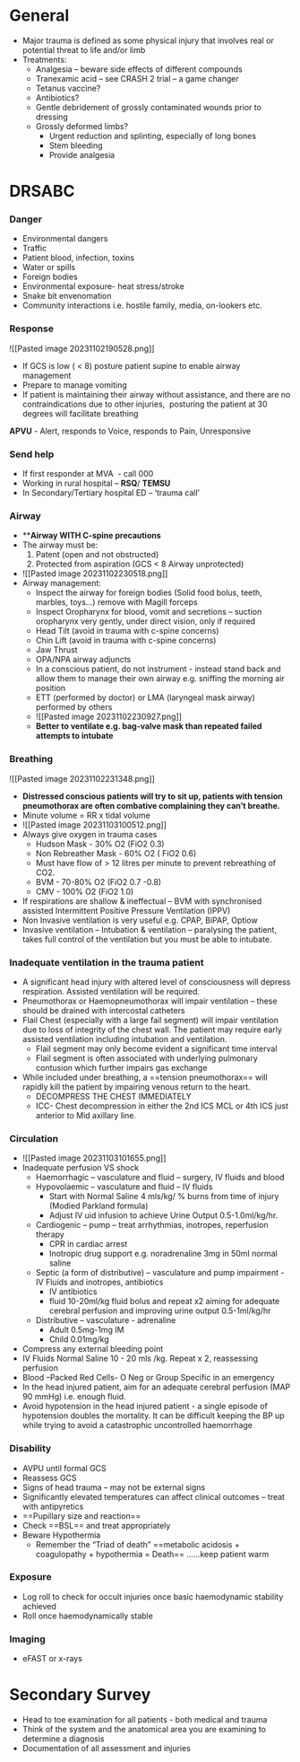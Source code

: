 
# General
- Major trauma is defined as some physical injury that involves real or potential threat to life and/or limb
- Treatments:
	- Analgesia – beware side effects of different compounds 
	- Tranexamic acid – see CRASH 2 trial – a game changer 
	- Tetanus vaccine? 
	- Antibiotics? 
	- Gentle debridement of grossly contaminated wounds prior to dressing 
	- Grossly deformed limbs? 
		- Urgent reduction and splinting, especially of long bones
		- Stem bleeding 
		- Provide analgesia

# DRSABC
### Danger
- Environmental dangers
- Traffic
- Patient blood, infection, toxins
- Water or spills
- Foreign bodies
- Environmental exposure- heat stress/stroke
- Snake bit envenomation
- Community interactions i.e. hostile family, media, on-lookers etc.

### Response
![[Pasted image 20231102190528.png]]
- If GCS is low ( < 8) posture patient supine to enable airway management 
- Prepare to manage vomiting 
- If patient is maintaining their airway without assistance, and there are no contraindications due to other injuries,  posturing the patient at 30 degrees will facilitate breathing

**APVU** - Alert, responds to Voice, responds to Pain, Unresponsive 

### Send help
- If first responder at MVA  - call 000
- Working in rural hospital – **RSQ**/ **TEMSU**
- In Secondary/Tertiary hospital ED – ‘trauma call’

### Airway
- ****Airway WITH C-spine precautions**
- The airway must be:
	1. Patent (open and not obstructed)
	2. Protected from aspiration (GCS < 8 Airway unprotected)
- ![[Pasted image 20231102230518.png]]
- Airway management:
	- Inspect the airway for foreign bodies (Solid food bolus, teeth, marbles, toys…) remove with Magill forceps
	- Inspect Oropharynx for blood, vomit and secretions – suction oropharynx very gently, under direct vision, only if required
	- Head Tilt (avoid in trauma with c-spine concerns)
	- Chin Lift (avoid in trauma with c-spine concerns)
	- Jaw Thrust
	- OPA/NPA airway adjuncts 
	- In a conscious patient, do not instrument - instead stand back and allow them to manage their own airway e.g. sniffing the morning air position
	- ETT (performed by doctor) or LMA (laryngeal mask airway) performed by others
	- ![[Pasted image 20231102230927.png]]
	- **Better to ventilate e.g. bag-valve mask than repeated failed attempts to intubate**

### Breathing 
![[Pasted image 20231102231348.png]]
- **Distressed conscious patients will try to sit up, patients with tension pneumothorax are often combative complaining they can’t breathe.**
- Minute volume = RR x tidal volume
- ![[Pasted image 20231103100512.png]]
- Always give oxygen in trauma cases
	- Hudson Mask - 30% O2 (FiO2 0.3) 
	- Non Rebreather Mask - 60% O2 ( FiO2 0.6) 
	- Must have flow of > 12 litres per minute to prevent rebreathing of CO2. 
	- BVM - 70-80% O2 (FiO2 0.7 -0.8) 
	- CMV - 100% O2 (FiO2 1.0)
- If respirations are shallow & ineffectual – BVM with synchronised assisted Intermittent Positive Pressure Ventilation (IPPV)
- Non Invasive ventilation is very useful e.g. CPAP, BiPAP, Optiow 
- Invasive ventilation – Intubation & ventilation – paralysing the patient, takes full control of the ventilation but you must be able to intubate.

### Inadequate ventilation in the trauma patient
- A significant head injury with altered level of consciousness will depress respiration. Assisted ventilation will be required. 
- Pneumothorax or Haemopneumothorax will impair ventilation – these should be drained with intercostal catheters 
- Flail Chest (especially with a large fail segment) will impair ventilation due to loss of integrity of the chest wall. The patient may require early assisted ventilation including intubation and ventilation. 
	- Flail segment may only become evident a significant time interval 
	- Flail segment is often associated with underlying pulmonary contusion which further impairs gas exchange
- While included under breathing, a ==tension pneumothorax== will rapidly kill the patient by impairing venous return to the heart.
	- DECOMPRESS THE CHEST IMMEDIATELY
	- ICC- Chest decompression in either the 2nd ICS MCL or 4th ICS just anterior to Mid axillary line.

### Circulation
- ![[Pasted image 20231103101655.png]]
- Inadequate perfusion VS shock 
	- Haemorrhagic – vasculature and fluid – surgery, IV fluids and blood 
	- Hypovolaemic – vasculature and fluid – IV fluids
		- Start with Normal Saline 4 mls/kg/ % burns from time of injury (Modied Parkland formula)
		- Adjust IV uid infusion to achieve Urine Output 0.5-1.0ml/kg/hr. 
	- Cardiogenic – pump – treat arrhythmias, inotropes, reperfusion therapy 
		- CPR in cardiac arrest 
		- Inotropic drug support e.g. noradrenaline 3mg in 50ml normal saline
	- Septic (a form of distributive) – vasculature and pump impairment - IV Fluids and inotropes, antibiotics 
		- IV antibiotics
		- fluid 10-20ml/kg fluid bolus and repeat x2 aiming for adequate cerebral perfusion and improving urine output 0.5-1ml/kg/hr 
	- Distributive – vasculature - adrenaline
		- Adult 0.5mg-1mg IM
		- Child 0.01mg/kg 
- Compress any external bleeding point 
- IV Fluids Normal Saline 10 - 20 mls /kg. Repeat x 2, reassessing perfusion 
- Blood –Packed Red Cells- O Neg or Group Specific in an emergency 
- In the head injured patient, aim for an adequate cerebral perfusion (MAP 90 mmHg) i.e. enough fluid. 
- Avoid hypotension in the head injured patient - a single episode of hypotension doubles the mortality. It can be difficult keeping the BP up while trying to avoid a catastrophic uncontrolled haemorrhage

### Disability
- AVPU until formal GCS 
- Reassess GCS 
- Signs of head trauma – may not be external signs  
- Significantly elevated temperatures can affect clinical outcomes – treat with antipyretics 
- ==Pupillary size and reaction== 
- Check ==BSL== and treat appropriately 
- Beware Hypothermia 
	- Remember the “Triad of death” ==metabolic acidosis + coagulopathy + hypothermia = Death== ……keep patient warm

### Exposure 
- Log roll to check for occult injuries once basic haemodynamic stability achieved
- Roll once haemodynamically stable 

### Imaging
- eFAST or x-rays


# Secondary Survey 
- Head to toe examination for all patients - both medical and trauma 
- Think of the system and the anatomical area you are examining to determine a diagnosis 
- Documentation of all assessment and injuries

